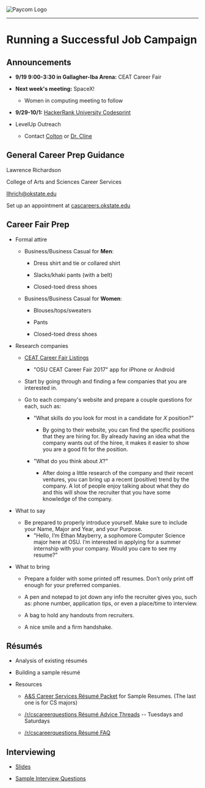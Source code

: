 ![Paycom Logo](http://www.paycom.com/images/new-logo-large-clear-bg.png)

***

# Running a Successful Job Campaign

## Announcements

- **9/19 9:00-3:30 in Gallagher-Iba Arena:** CEAT Career Fair

- **Next week's meeting:** SpaceX!
  - Women in computing meeting to follow

- **9/29-10/1:** [HackerRank University Codesprint](https://www.hackerrank.com/university-codesprint-3)

- LevelUp Outreach

    - Contact [Colton](mailto:dcholla@ostatemail.okstate.edu) or [Dr. Cline](mailto:david.cline@okstate.edu)

## General Career Prep Guidance

Lawrence Richardson

College of Arts and Sciences Career Services

[llhrich@okstate.edu](mailto:llhrich@okstate.edu)

Set up an appointment at [cascareers.okstate.edu](http://cascareers.okstate.edu/)

## Career Fair Prep

- Formal attire

    - Business/Business Casual for **Men**:

        - Dress shirt and tie or collared shirt

        - Slacks/khaki pants (with a belt)

        - Closed-toed dress shoes

    - Business/Business Casual for **Women**:

        - Blouses/tops/sweaters

        - Pants

        - Closed-toed dress shoes

- Research companies

    - [CEAT Career Fair Listings](https://ceatstuco.okstate.edu/sites/default/files/FINAL%20CAREER%20FAIR%20BOOKLET.pdf)

        - "OSU CEAT Career Fair 2017" app for iPhone or Android

    - Start by going through and finding a few companies that you are interested in.

    - Go to each company's website and prepare a couple questions for each, such as:

        - "What skills do you look for most in a candidate for *X* position?"

            - By going to their website, you can find the specific positions that they are hiring for. By already having an idea what the company wants out of the hiree, it makes it easier to show you are a good fit for the position.

        - "What do you think about *X*?"

            - After doing a little research of the company and their recent ventures, you can bring up a recent (positive) trend by the company. A lot of people enjoy talking about what they do and this will show the recruiter that you have some knowledge of the company.
            
- What to say
    - Be prepared to properly introduce yourself. Make sure to include your Name, Major and Year, and your Purpose.
        - "Hello, I’m Ethan Mayberry, a sophomore Computer Science major here at OSU. I’m interested in applying for a summer internship            with your company. Would you care to see my resume?”

- What to bring

    - Prepare a folder with some printed off resumes. Don’t only print off enough for your preferred companies.

    - A pen and notepad to jot down any info the recruiter gives you, such as: phone number, application tips, or even a place/time to interview.

    - A bag to hold any handouts from recruiters.

    - A nice smile and a firm handshake.

## Résumés

- Analysis of existing résumés

- Building a sample résumé

- Resources

    - [A&S Career Services Résumé Packet](http://ascareers.okstate.edu/images/pdf/packets/Resume_packet_for_prehealth_math_and_science_majors.pdf) for Sample Resumes. (The last one is for CS majors)

    - [/r/cscareerquestions Résumé Advice Threads](https://www.reddit.com/r/cscareerquestions/search?q=author%3AAutoModerator+Resume+Advice+Thread&restrict_sr=on&sort=new&t=all) -- Tuesdays and Saturdays

    - [/r/cscareerquestions Résumé FAQ](https://www.reddit.com/r/cscareerquestions/wiki/faq_resumes)

## Interviewing

- [Slides](https://docs.google.com/presentation/d/1a7R5Xy4wYgqneUJZNVGBmJiCMrdoH7zDmXGnrsagf1U/edit?usp=sharing)

- [Sample Interview Questions](https://docs.google.com/document/d/19_NBHBvhi5N8vGVG-JdAVUn_lnMdIErt2x_SoOg1GDI/edit?usp=sharing)
